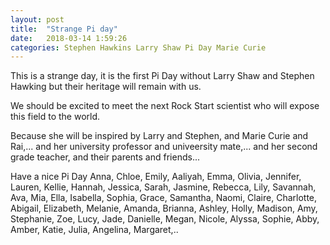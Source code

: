 ```yaml
---
layout: post
title:  "Strange Pi day"
date:   2018-03-14 1:59:26
categories: Stephen Hawkins Larry Shaw Pi Day Marie Curie
---
```


This is a strange day, it is the first Pi Day without Larry Shaw and Stephen Hawking but their heritage will remain with us.

We should be excited to meet the next Rock Start scientist who will expose this field to the world.

Because she will be inspired by Larry and Stephen, and Marie Curie and Rai,... and her university professor and univeersity mate,... and her second grade teacher, and their parents and friends...

Have a nice Pi Day Anna, Chloe, Emily, Aaliyah, Emma, Olivia, Jennifer, Lauren, Kellie, Hannah, Jessica, Sarah, Jasmine, Rebecca, Lily, Savannah, Ava, Mia, Ella, Isabella, Sophia, Grace, Samantha, Naomi, Claire, Charlotte, Abigail, Elizabeth, Melanie, Amanda, Brianna, Ashley, Holly, Madison, Amy, Stephanie, Zoe, Lucy, Jade, Danielle, Megan, Nicole, Alyssa, Sophie, Abby, Amber, Katie, Julia, Angelina, Margaret,..


  




